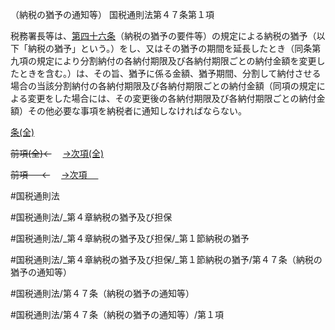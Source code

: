（納税の猶予の通知等）
国税通則法第４７条第１項

税務署長等は、[第四十六条](国税通則法＿＿＿＿＿第４６条第１項)（納税の猶予の要件等）の規定による納税の猶予（以下「納税の猶予」という。）をし、又はその猶予の期間を延長したとき（同条第九項の規定により分割納付の各納付期限及び各納付期限ごとの納付金額を変更したときを含む。）は、その旨、猶予に係る金額、猶予期間、分割して納付させる場合の当該分割納付の各納付期限及び各納付期限ごとの納付金額（同項の規定による変更をした場合には、その変更後の各納付期限及び各納付期限ごとの納付金額）その他必要な事項を納税者に通知しなければならない。

[条(全)](国税通則法＿＿＿＿＿第４７条_.md)

~~前項(全)←~~　  [→次項(全)](国税通則法＿＿＿＿＿第４７条第２項_.md)

~~前項 　 ←~~　  [→次項 　 ](国税通則法＿＿＿＿＿第４７条第２項.md)



#国税通則法

#国税通則法/_第４章納税の猶予及び担保

#国税通則法/_第４章納税の猶予及び担保/_第１節納税の猶予

#国税通則法/_第４章納税の猶予及び担保/_第１節納税の猶予/第４７条（納税の猶予の通知等）

#国税通則法/第４７条（納税の猶予の通知等）

#国税通則法/第４７条（納税の猶予の通知等）/第１項

